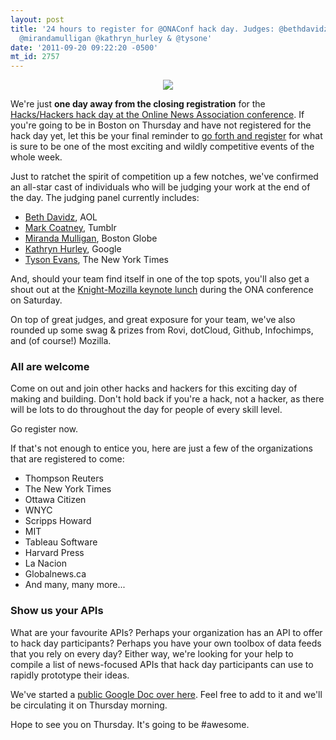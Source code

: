 ```yaml
---
layout: post
title: '24 hours to register for @ONAConf hack day. Judges: @bethdavidz @mcoatney
  @mirandamulligan @kathryn_hurley & @tysone'
date: '2011-09-20 09:22:20 -0500'
mt_id: 2757
---
```

<div align="center"><img src="http://hackshackers.com/wp-content/uploads/2011/06/register.jpeg" /></div>

We're just **one day away from the closing registration** for the [Hacks/Hackers hack day at the Online News Association conference](http://hackshackers.com/hacking-at-ona11/). If you're going to be in Boston on Thursday and have not registered for the hack day yet, let this be your final reminder to [go forth and register](http://hacks-hackers-hacking-at-ona11.eventbrite.com/) for what is sure to be one of the most exciting and wildly competitive events of the whole week.

Just to ratchet the spirit of competition up a few notches, we've confirmed an all-star cast of individuals who will be judging your work at the end of the day. The judging panel currently includes:

* [Beth Davidz](http://twitter.com/bethdavidz), AOL
* [Mark Coatney](http://twitter.com/mcoatney), Tumblr
* [Miranda Mulligan](http://twitter.com/mirandamulligan), Boston Globe
* [Kathryn Hurley](http://twitter.com/Kathryn_Hurley), Google
* [Tyson Evans](http://twitter.com/tysone), The New York Times

And, should your team find itself in one of the top spots, you'll also get a shout out at the [Knight-Mozilla keynote lunch](http://ona11.sched.org/event/e84a526dd85ff98b311f30d0ed549283) during the ONA conference on Saturday.

On top of great judges, and great exposure for your team, we've also rounded up some swag & prizes from Rovi, dotCloud, Github, Infochimps, and (of course!) Mozilla.

### All are welcome

Come on out and join other hacks and hackers for this exciting day of making and building. Don't hold back if you're a hack, not a hacker, as there will be lots to do throughout the day for people of every skill level. 

Go register now.

If that's not enough to entice you, here are just a few of the organizations that are registered to come:

* Thompson Reuters
* The New York Times
* Ottawa Citizen
* WNYC
* Scripps Howard
* MIT
* Tableau Software
* Harvard Press
* La Nacion
* Globalnews.ca
* And many, many more...

### Show us your APIs

What are your favourite APIs? Perhaps your organization has an API to offer to hack day participants? Perhaps you have your own toolbox of data feeds that you rely on every day? Either way, we're looking for your help to compile a list of news-focused APIs that hack day participants can use to rapidly prototype their ideas. 

We've started a [public Google Doc over here](http://ps.ht/nWmgGD). Feel free to add to it and we'll be circulating it on Thursday morning.

Hope to see you on Thursday. It's going to be #awesome.
